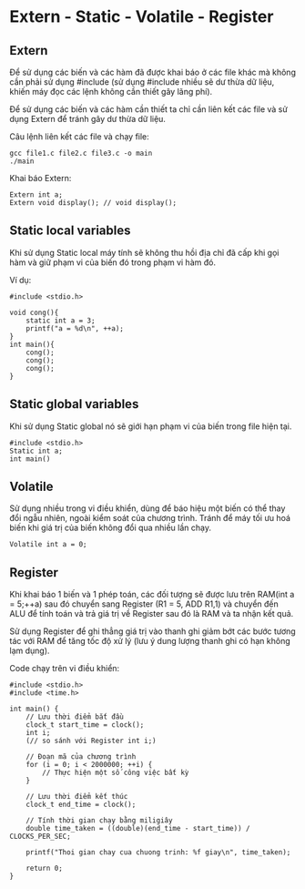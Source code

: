 
# Extern - Static - Volatile - Register


## Extern
Để sử dụng các biến và các hàm đã được khai báo ở các file khác mà không cần phải sử dụng #include (sử dụng #include nhiều sẽ dư thừa dữ liệu, khiến máy đọc các lệnh không cần thiết gây lãng phí).

Để sử dụng các biến và các hàm cần thiết ta chỉ cần liên kết các file và sử dụng Extern để tránh gây dư thừa dữ liệu.

Câu lệnh liên kết các file và chạy file:
```
gcc file1.c file2.c file3.c -o main
./main
```
Khai báo Extern:
```
Extern int a;
Extern void display(); // void display();
```

## Static local variables
Khi sử dụng Static local máy tính sẽ không thu hồi địa chỉ đã cấp khi gọi hàm và giữ phạm vi của biến đó trong phạm vi hàm đó.

Ví dụ:
```
#include <stdio.h>

void cong(){
    static int a = 3;
    printf("a = %d\n", ++a);
}
int main(){
    cong();
    cong();
    cong();
}
```
## Static global variables
Khi sử dụng Static global nó sẽ giới hạn phạm vi của biến trong file hiện tại.
```
#include <stdio.h>
Static int a;
int main()
```
## Volatile
Sử dụng nhiều trong vi điều khiển, dùng để báo hiệu một biến có thể thay đổi ngẫu nhiên, ngoài kiểm soát của chương trình. Tránh để máy tối ưu hoá biến khi giá trị của biến không đổi qua nhiều lần chạy.
```
Volatile int a = 0;
```
## Register
Khi khai báo 1 biến và 1 phép toán, các đối tượng sẽ được lưu trên RAM(int a = 5;++a) sau đó chuyển sang Register (R1 = 5,  ADD R1,1)
và chuyển đến ALU để tính toán và trả giá trị về Register sau đó là RAM và ta nhận kết quả.

Sử dụng Register để ghi thẳng giá trị vào thanh ghi giảm bớt các bước tương tác với RAM để tăng tốc độ xử lý (lưu ý dung lượng thanh ghi có hạn không lạm dụng).

Code chạy trên vi điều khiển:
```
#include <stdio.h>
#include <time.h>

int main() {
    // Lưu thời điểm bắt đầu
    clock_t start_time = clock();
    int i;
    (// so sánh với Register int i;)

    // Đoạn mã của chương trình
    for (i = 0; i < 2000000; ++i) {
        // Thực hiện một số công việc bất kỳ
    }

    // Lưu thời điểm kết thúc
    clock_t end_time = clock();

    // Tính thời gian chạy bằng miligiây
    double time_taken = ((double)(end_time - start_time)) / CLOCKS_PER_SEC;

    printf("Thoi gian chay cua chuong trinh: %f giay\n", time_taken);

    return 0;
}
```